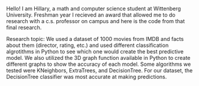 Hello! I am Hillary, a math and computer science student at Wittenberg University.
Freshman year I recieved an award that allowed me to do research with a c.s. professor on campus and here is the code from that final research.

Research topic:
We used a dataset of 1000 movies from IMDB and facts about them (director, rating, etc.) and used different classification algrotithms in Python to see which one would create the best predictive model.
We also utilized the 3D graph function available in Python to create different graphs to show the accuracy of each model. 
Some algorithms we tested were KNeighbors, ExtraTrees, and DecisionTree.
For our dataset, the DecisionTree classifier was most accurate at making predictions.
